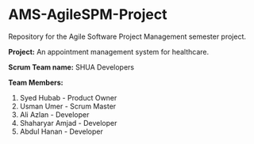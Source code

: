# AMS-AgileSPM-Project

Repository for the Agile Software Project Management semester project.

**Project:** An appointment management system for healthcare. 

**Scrum Team name:** SHUA Developers

**Team Members:**
1. Syed Hubab - Product Owner
2. Usman Umer - Scrum Master
3. Ali Azlan - Developer
4. Shaharyar Amjad - Developer
5. Abdul Hanan - Developer
